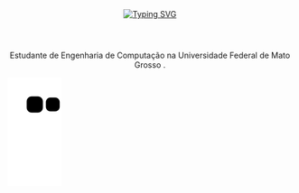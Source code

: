 <div align="center">
  <a href="https://git.io/typing-svg">
    <img src="https://readme-typing-svg.demolab.com?font=Fira+Code&weight=500&size=22&pause=1000&color=FF00F6&center=true&vCenter=true&random=false&width=524&lines=%E2%8A%B9+Welcome+to+my+profile!+%CB%99%E1%B5%95%CB%99+%E2%8A%B9+" alt="Typing SVG">
  </a>
</div>

<img align="center" alt="" src="./src/header-gif.gif">

#

<p align="center">Estudante de Engenharia de Computação na Universidade Federal de Mato Grosso .</p>


<picture align="center">
  <source media="(prefers-color-scheme: dark)" srcset="https://raw.githubusercontent.com/gitmarimartins/gitmarimartins/output/github-contribution-grid-snake-dark.svg">
  <source media="(prefers-color-scheme: light)" srcset="https://raw.githubusercontent.com/gitmarimartins/gitmarimartins/output/github-contribution-grid-snake-dark.svg">
  <img align="center" alt="github contribution grid snake animation" src="https://raw.githubusercontent.com/gitmarimartins/gitmarimartins/output/github-contribution-grid-snake.svg">
</picture>
